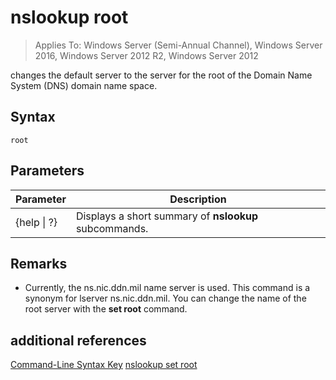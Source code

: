 # nslookup root

>Applies To: Windows Server (Semi-Annual Channel), Windows Server 2016, Windows Server 2012 R2, Windows Server 2012

changes the default server to the server for the root of the Domain Name System (DNS) domain name space.
## Syntax
```
root 
```
## Parameters
|Parameter|Description|
|-------|--------|
|{help &#124; ?}|Displays a short summary of **nslookup** subcommands.|
## Remarks
-   Currently, the ns.nic.ddn.mil name server is used. This command is a synonym for lserver ns.nic.ddn.mil. You can change the name of the root server with the **set root** command.
## additional references
[Command-Line Syntax Key](command-line-syntax-key.md)
[nslookup set root](nslookup-set-root.md)

